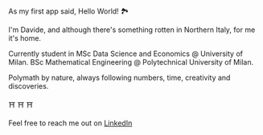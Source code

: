 As my first app said, Hello World! :national_park:	

I'm Davide, and although there's something rotten in Northern Italy, for me it's home.

Currently student in MSc Data Science and Economics @ University of Milan.
BSc Mathematical Engineering @ Polytechnical University of Milan.

Polymath by nature, always following numbers, time, creativity and discoveries.

:shinto_shrine: :shinto_shrine: :shinto_shrine:

Feel free to reach me out on [LinkedIn](https://www.linkedin.com/in/davide-riva-85053a221)
